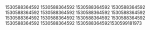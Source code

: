 1530588364592
1530588364592
1530588364592
1530588364592
1530588364592
1530588364592
1530588364592
1530588364592
1530588364592
1530588364592
1530588364592
1530588364592
1530588364592
1530588364592
15305883645921530599181973
